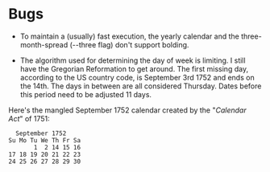 # Bugs

  * To maintain a (usually) fast execution, the yearly calendar and the three-month-spread (--three flag) don't support bolding.

  * The algorithm used for determining the day of week is limiting. I still have the Gregorian Reformation to get around. The first missing day, according to the US country code, is September 3rd 1752 and ends on the 14th. The days in between are all considered Thursday. Dates before this period need to be adjusted 11 days.

  Here's the mangled September 1752 calendar created by the "*Calendar Act*" of 1751:

~~~
  September 1752     
Su Mo Tu We Th Fr Sa  
       1  2 14 15 16  
17 18 19 20 21 22 23  
24 25 26 27 28 29 30
~~~
